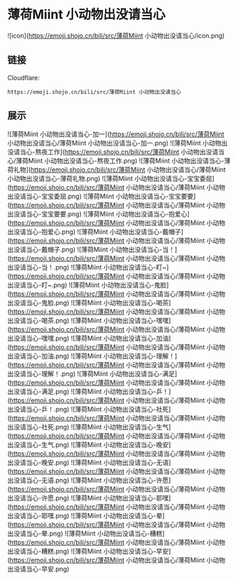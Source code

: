 # 薄荷Miint 小动物出没请当心
![icon](https://emoji.shojo.cn/bili/src/薄荷Miint 小动物出没请当心/icon.png)
## 链接
Cloudflare:
```
https://emoji.shojo.cn/bili/src/薄荷Miint 小动物出没请当心
```
## 展示
![薄荷Miint 小动物出没请当心-加一](https://emoji.shojo.cn/bili/src/薄荷Miint 小动物出没请当心/薄荷Miint 小动物出没请当心-加一.png)
![薄荷Miint 小动物出没请当心-熬夜工作](https://emoji.shojo.cn/bili/src/薄荷Miint 小动物出没请当心/薄荷Miint 小动物出没请当心-熬夜工作.png)
![薄荷Miint 小动物出没请当心-薄荷礼物](https://emoji.shojo.cn/bili/src/薄荷Miint 小动物出没请当心/薄荷Miint 小动物出没请当心-薄荷礼物.png)
![薄荷Miint 小动物出没请当心-宝宝委屈](https://emoji.shojo.cn/bili/src/薄荷Miint 小动物出没请当心/薄荷Miint 小动物出没请当心-宝宝委屈.png)
![薄荷Miint 小动物出没请当心-宝宝要要](https://emoji.shojo.cn/bili/src/薄荷Miint 小动物出没请当心/薄荷Miint 小动物出没请当心-宝宝要要.png)
![薄荷Miint 小动物出没请当心-抱爱心](https://emoji.shojo.cn/bili/src/薄荷Miint 小动物出没请当心/薄荷Miint 小动物出没请当心-抱爱心.png)
![薄荷Miint 小动物出没请当心-戴帽子](https://emoji.shojo.cn/bili/src/薄荷Miint 小动物出没请当心/薄荷Miint 小动物出没请当心-戴帽子.png)
![薄荷Miint 小动物出没请当心-当！](https://emoji.shojo.cn/bili/src/薄荷Miint 小动物出没请当心/薄荷Miint 小动物出没请当心-当！.png)
![薄荷Miint 小动物出没请当心-盯~](https://emoji.shojo.cn/bili/src/薄荷Miint 小动物出没请当心/薄荷Miint 小动物出没请当心-盯~.png)
![薄荷Miint 小动物出没请当心-鬼脸](https://emoji.shojo.cn/bili/src/薄荷Miint 小动物出没请当心/薄荷Miint 小动物出没请当心-鬼脸.png)
![薄荷Miint 小动物出没请当心-喝茶](https://emoji.shojo.cn/bili/src/薄荷Miint 小动物出没请当心/薄荷Miint 小动物出没请当心-喝茶.png)
![薄荷Miint 小动物出没请当心-嘿嘿](https://emoji.shojo.cn/bili/src/薄荷Miint 小动物出没请当心/薄荷Miint 小动物出没请当心-嘿嘿.png)
![薄荷Miint 小动物出没请当心-加油](https://emoji.shojo.cn/bili/src/薄荷Miint 小动物出没请当心/薄荷Miint 小动物出没请当心-加油.png)
![薄荷Miint 小动物出没请当心-理解！](https://emoji.shojo.cn/bili/src/薄荷Miint 小动物出没请当心/薄荷Miint 小动物出没请当心-理解！.png)
![薄荷Miint 小动物出没请当心-满足](https://emoji.shojo.cn/bili/src/薄荷Miint 小动物出没请当心/薄荷Miint 小动物出没请当心-满足.png)
![薄荷Miint 小动物出没请当心-乒！](https://emoji.shojo.cn/bili/src/薄荷Miint 小动物出没请当心/薄荷Miint 小动物出没请当心-乒！.png)
![薄荷Miint 小动物出没请当心-社死](https://emoji.shojo.cn/bili/src/薄荷Miint 小动物出没请当心/薄荷Miint 小动物出没请当心-社死.png)
![薄荷Miint 小动物出没请当心-生气](https://emoji.shojo.cn/bili/src/薄荷Miint 小动物出没请当心/薄荷Miint 小动物出没请当心-生气.png)
![薄荷Miint 小动物出没请当心-晚安](https://emoji.shojo.cn/bili/src/薄荷Miint 小动物出没请当心/薄荷Miint 小动物出没请当心-晚安.png)
![薄荷Miint 小动物出没请当心-无语](https://emoji.shojo.cn/bili/src/薄荷Miint 小动物出没请当心/薄荷Miint 小动物出没请当心-无语.png)
![薄荷Miint 小动物出没请当心-许愿](https://emoji.shojo.cn/bili/src/薄荷Miint 小动物出没请当心/薄荷Miint 小动物出没请当心-许愿.png)
![薄荷Miint 小动物出没请当心-耶嘿](https://emoji.shojo.cn/bili/src/薄荷Miint 小动物出没请当心/薄荷Miint 小动物出没请当心-耶嘿.png)
![薄荷Miint 小动物出没请当心-晕](https://emoji.shojo.cn/bili/src/薄荷Miint 小动物出没请当心/薄荷Miint 小动物出没请当心-晕.png)
![薄荷Miint 小动物出没请当心-糟糕](https://emoji.shojo.cn/bili/src/薄荷Miint 小动物出没请当心/薄荷Miint 小动物出没请当心-糟糕.png)
![薄荷Miint 小动物出没请当心-早安](https://emoji.shojo.cn/bili/src/薄荷Miint 小动物出没请当心/薄荷Miint 小动物出没请当心-早安.png)
